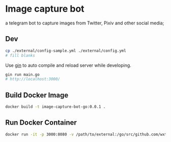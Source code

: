 # Image capture bot

a telegram bot to capture images from Twitter, Pixiv and other social media;

## Dev

```bash
cp ./external/config-sample.yml ./external/config.yml
# fill blanks
```

Use [gin](https://github.com/codegangsta/gin) to auto compile and reload server while developing.

```bash
gin run main.go
# http://localhost:3000/
```

## Build Docker Image

```bash
docker build -t image-capture-bot-go:0.0.1 .
```

## Run Docker Container

```bash
docker run -it -p 3000:8080 -v /path/to/external:/go/src/github.com/wxt2005/image-capture-bot-go/external image-capture-bot-go:0.0.1
```
